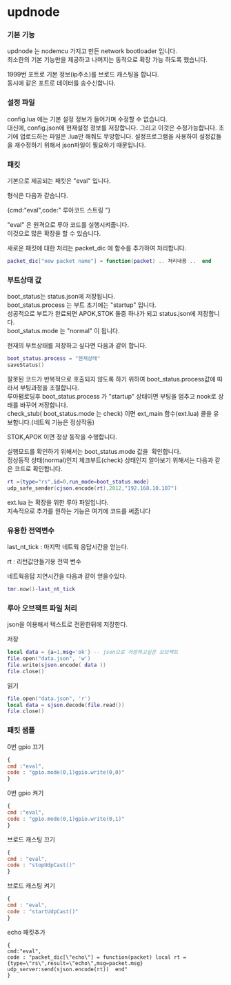 updnode
===
### 기본 기능
updnode 는 nodemcu 가지고 만든 network bootloader 입니다.  
최소한의 기본 기능만을 제공하고 나머지는 동적으로 확장 가능 하도록 했습니다.

1999번 포트로 기본 정보(ip주소)를 브로드 캐스팅을 합니다.  
동시에 같은 포트로 데이터를 송수신합니다.

### 설정 파일
config.lua 에는 기본 설정 정보가 들어가며 수정할 수 없습니다.  
대신에, config.json에 현재설정 정보를 저장합니다. 그리고 이것은 수정가능합니다.
초기에 업로드하는 파일은 .lua만 해줘도 무방합니다. 
설정프로그램을 사용하여 설정값들을 재수정하기 위해서 json파일이 필요하기 때문입니다.

### 패킷 
기본으로 제공되는 패킷은 "eval" 입니다.

형식은 다음과 같습니다.

{cmd:"eval",code:" 루아코드 스트링 "}

"eval" 은 원격으로 루아 코드를 실행시켜줍니다.  
 이것으로 많은 확장을 할 수 있습니다.
 
새로운 패킷에 대한 처리는 packet_dic 에 함수를 추가하여 처리합니다.

```lua
packet_dic["new packet name"] = function(packet) .. 처리내용 ..  end 
```

### 부트상태 값 
boot_status는 status.json에 저장됩니다.  
boot_status.process 는 부트 초기에는 "startup" 입니다.  
성공적으로 부트가 완료되면 APOK,STOK 둘중 하나가 되고 status.json에 저장합니다.  
boot_status.mode 는 "normal" 이 됩니다.

현재의 부트상태를 저장하고 싶다면 다음과 같이 합니다.

```lua
boot_status.process = "현재상태"
saveStatus()
```

잘못된 코드가 반복적으로 호출되지 않도록 하기 위하여 boot_status.process값에 따라서 부팅과정을 조절합니다.  
루아펌로딩후 boot_status.process 가 "startup" 상태이면 부팅을 멈추고 nook로 상태를 바꾸어 저장합니다.  
check_stub( boot_status.mode 는 check) 이면 ext_main 함수(ext.lua) 콜을 유보합니다.(네트웍 기능은 정상작동)  

STOK,APOK 이면 정상 동작을 수행합니다.

실행모드를 확인하기 위해서는 boot_status.mode 값을  확인합니다.  
정상동작 상태(normal)인지 체크부트(check) 상태인지 알아보기 위해서는 다음과 같은 코드로 확인합니다.

```lua
rt ={type="rs",id=0,run_mode=boot_status.mode} 
udp_safe_sender(cjson.encode(rt),2012,"192.168.10.107") 
```

ext.lua 는 확장을 위한 루아 파일입니다.  
지속적으로 추가를 원하는 기능은 여기에 코드를 써줍니다

### 유용한 전역변수

last_nt_tick : 마지막 네트웍 응답시간을 얻는다.

rt : 리턴값만들기용 전역 변수

네트웍응답 지연시간을 다음과 같이 얻을수있다.
```lua
tmr.now()-last_nt_tick
```

### 루아 오브잭트 파일 처리

json을 이용해서 텍스트로 전환한뒤에 저장한다.  

저장 
```lua
local data = {a=1,msg='ok'} -- json으로 저장하고싶은 오브잭트
file.open("data.json", 'w') 
file.write(sjson.encode( data )) 
file.close() 
```
읽기
```lua
file.open("data.json", 'r') 
local data = sjson.decode(file.read())
file.close()

```

### 패킷 샘플 

0번 gpio 끄기
```js
{
cmd :"eval",
code : "gpio.mode(0,1)gpio.write(0,0)"
}
```
0번 gpio 켜기
```js
{
cmd :"eval",
code : "gpio.mode(0,1)gpio.write(0,1)"
}
```
브로드 캐스팅 끄기
```js
{
cmd : "eval",
code : "stopUdpCast()"
}
```
브로드 캐스팅 켜기
```js
{
cmd : "eval",
code : "startUdpCast()"
}
```
echo 패킷추가
```
{
cmd:"eval",
code : "packet_dic[\"echo\"] = function(packet) local rt = {type=\"rs\",result=\"echo\",msg=packet.msg} udp_server:send(sjson.encode(rt))  end"
}

```

